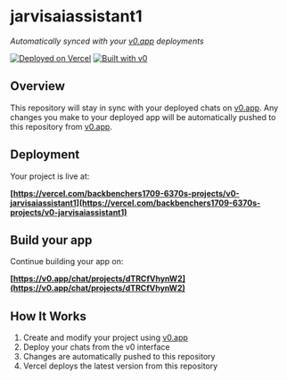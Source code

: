 # jarvisaiassistant1

*Automatically synced with your [v0.app](https://v0.app) deployments*

[![Deployed on Vercel](https://img.shields.io/badge/Deployed%20on-Vercel-black?style=for-the-badge&logo=vercel)](https://vercel.com/backbenchers1709-6370s-projects/v0-jarvisaiassistant1)
[![Built with v0](https://img.shields.io/badge/Built%20with-v0.app-black?style=for-the-badge)](https://v0.app/chat/projects/dTRCfVhynW2)

## Overview

This repository will stay in sync with your deployed chats on [v0.app](https://v0.app).
Any changes you make to your deployed app will be automatically pushed to this repository from [v0.app](https://v0.app).

## Deployment

Your project is live at:

**[https://vercel.com/backbenchers1709-6370s-projects/v0-jarvisaiassistant1](https://vercel.com/backbenchers1709-6370s-projects/v0-jarvisaiassistant1)**

## Build your app

Continue building your app on:

**[https://v0.app/chat/projects/dTRCfVhynW2](https://v0.app/chat/projects/dTRCfVhynW2)**

## How It Works

1. Create and modify your project using [v0.app](https://v0.app)
2. Deploy your chats from the v0 interface
3. Changes are automatically pushed to this repository
4. Vercel deploys the latest version from this repository